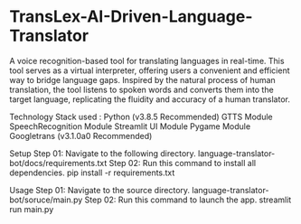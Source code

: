 # TransLex-AI-Driven-Language-Translator
A voice recognition-based tool for translating languages in real-time. This tool serves as a virtual interpreter, offering users a convenient and efficient way to bridge language gaps. Inspired by the natural process of human translation, the tool listens to spoken words and converts them into the target language, replicating the fluidity and accuracy of a human translator.

Technology Stack used :
Python (v3.8.5 Recommended)
GTTS Module
SpeechRecognition Module
Streamlit UI Module
Pygame Module
Googletrans (v3.1.0a0 Recommended)


Setup
Step 01: Navigate to the following directory.
 language-translator-bot/docs/requirements.txt
Step 02: Run this command to install all dependencies.
 pip install -r requirements.txt

 Usage
Step 01: Navigate to the source directory.
 language-translator-bot/soruce/main.py
Step 02: Run this command to launch the app.
 streamlit run main.py
